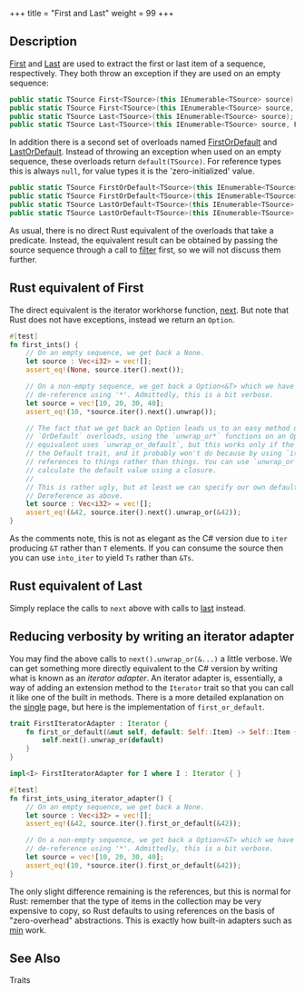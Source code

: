 +++
title = "First and Last"
weight = 99
+++

## Description

[First](https://docs.microsoft.com/en-gb/dotnet/api/system.linq.enumerable.first?view=netframework-4.7.1#System_Linq_Enumerable_First)
and
[Last](https://docs.microsoft.com/en-gb/dotnet/api/system.linq.enumerable.last?view=netframework-4.7.1#System_Linq_Enumerable_Last)
are used to extract the first or last item of a sequence, respectively. They both throw an exception
if they are used on an empty sequence:

```cs
public static TSource First<TSource>(this IEnumerable<TSource> source);
public static TSource First<TSource>(this IEnumerable<TSource> source, Func<TSource, bool> predicate);
public static TSource Last<TSource>(this IEnumerable<TSource> source);
public static TSource Last<TSource>(this IEnumerable<TSource> source, Func<TSource, bool> predicate);
```

In addition there is a second set of overloads named
[FirstOrDefault](https://docs.microsoft.com/en-gb/dotnet/api/system.linq.enumerable.firstordefault?view=netframework-4.7.1#System_Linq_Enumerable_FirstOrDefault)
and
[LastOrDefault](https://docs.microsoft.com/en-gb/dotnet/api/system.linq.enumerable.lastordefault?view=netframework-4.7.1#System_Linq_Enumerable_LastOrDefault).
Instead of throwing an exception when used on an empty sequence, these overloads return
`default(TSource)`. For reference types this is always `null`, for value types it is the
'zero-initialized' value.

```cs
public static TSource FirstOrDefault<TSource>(this IEnumerable<TSource> source);
public static TSource FirstOrDefault<TSource>(this IEnumerable<TSource> source, Func<TSource, bool> predicate);
public static TSource LastOrDefault<TSource>(this IEnumerable<TSource> source);
public static TSource LastOrDefault<TSource>(this IEnumerable<TSource> source, Func<TSource, bool> predicate);
```

As usual, there is no direct Rust equivalent of the overloads that take a predicate. Instead, the
equivalent result can be obtained by passing the source sequence through a call to [filter](./linq/where.md) first,
so we will not discuss them further.

## Rust equivalent of First

The direct equivalent is the iterator workhorse function,
[next](https://doc.rust-lang.org/std/iter/trait.Iterator.html#tymethod.next). But note that Rust
does not have exceptions, instead we return an `Option`.

```rs
#[test]
fn first_ints() {
    // On an empty sequence, we get back a None.
    let source : Vec<i32> = vec![];
    assert_eq!(None, source.iter().next());

    // On a non-empty sequence, we get back a Option<&T> which we have to unwrap and then
    // de-reference using '*'. Admittedly, this is a bit verbose.
    let source = vec![10, 20, 30, 40];
    assert_eq!(10, *source.iter().next().unwrap());

    // The fact that we get back an Option leads us to an easy method of implementing the
    // `OrDefault` overloads, using the `unwrap_or*` functions on an Option. The most direct
    // equivalent uses `unwrap_or_default`, but this works only if the element type implements
    // the Default trait, and it probably won't do because by using `iter` you are getting
    // references to things rather than things. You can use `unwrap_or`, or `unwrap_or_else` to
    // calculate the default value using a closure.
    //
    // This is rather ugly, but at least we can specify our own default.
    // Dereference as above.
    let source : Vec<i32> = vec![];
    assert_eq!(&42, source.iter().next().unwrap_or(&42));
}
```

As the comments note, this is not as elegant as the C# version due to `iter` producing `&T` rather
than `T` elements. If you can consume the source then you can use `into_iter` to yield `Ts` rather
than `&Ts`.

## Rust equivalent of Last

Simply replace the calls to `next` above with calls to
[last](https://doc.rust-lang.org/std/iter/trait.Iterator.html#tymethod.last) instead.

## Reducing verbosity by writing an iterator adapter

You may find the above calls to `next().unwrap_or(&...)` a little verbose. We can get something more
directly equivalent to the C# version by writing what is known as an *iterator adapter*. An iterator
adapter is, essentially, a way of adding an extension method to the `Iterator` trait so that you can
call it like one of the built in methods. There is a more detailed explanation on the
[single](./linq/single.md) page, but here is the implementation of `first_or_default`.

```rs
trait FirstIteratorAdapter : Iterator {
    fn first_or_default(&mut self, default: Self::Item) -> Self::Item {
        self.next().unwrap_or(default)
    }
}

impl<I> FirstIteratorAdapter for I where I : Iterator { }

#[test]
fn first_ints_using_iterator_adapter() {
    // On an empty sequence, we get back a None.
    let source : Vec<i32> = vec![];
    assert_eq!(&42, source.iter().first_or_default(&42));

    // On a non-empty sequence, we get back a Option<&T> which we have to unwrap and then
    // de-reference using '*'. Admittedly, this is a bit verbose.
    let source = vec![10, 20, 30, 40];
    assert_eq!(10, *source.iter().first_or_default(&42));
}
```

The only slight difference remaining is the references, but this is normal for Rust: remember that
the type of items in the collection may be very expensive to copy, so Rust defaults to using
references on the basis of "zero-overhead" abstractions. This is exactly how built-in adapters such
as [min](https://doc.rust-lang.org/std/iter/trait.Iterator.html#method.min) work.

## See Also

Traits
